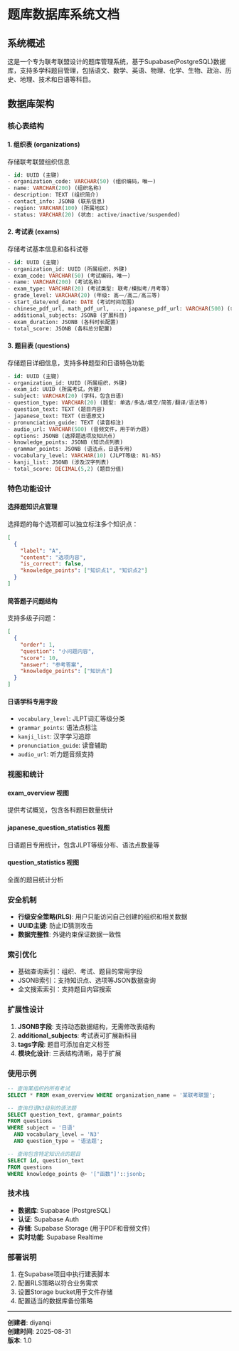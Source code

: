 # 题库数据库系统文档

## 系统概述

这是一个专为联考联盟设计的题库管理系统，基于Supabase(PostgreSQL)数据库，支持多学科题目管理，包括语文、数学、英语、物理、化学、生物、政治、历史、地理、技术和日语等科目。

## 数据库架构

### 核心表结构

#### 1. 组织表 (organizations)
存储联考联盟组织信息
```sql
- id: UUID (主键)
- organization_code: VARCHAR(50) (组织编码，唯一)
- name: VARCHAR(200) (组织名称)
- description: TEXT (组织简介)
- contact_info: JSONB (联系信息)
- region: VARCHAR(100) (所属地区)
- status: VARCHAR(20) (状态: active/inactive/suspended)
```

#### 2. 考试表 (exams)
存储考试基本信息和各科试卷
```sql
- id: UUID (主键)
- organization_id: UUID (所属组织，外键)
- exam_code: VARCHAR(50) (考试编码，唯一)
- name: VARCHAR(200) (考试名称)
- exam_type: VARCHAR(20) (考试类型: 联考/模拟考/月考等)
- grade_level: VARCHAR(20) (年级: 高一/高二/高三等)
- start_date/end_date: DATE (考试时间范围)
- chinese_pdf_url, math_pdf_url, ..., japanese_pdf_url: VARCHAR(500) (各科试卷PDF)
- additional_subjects: JSONB (扩展科目)
- exam_duration: JSONB (各科时长配置)
- total_score: JSONB (各科总分配置)
```

#### 3. 题目表 (questions)
存储题目详细信息，支持多种题型和日语特色功能
```sql
- id: UUID (主键)
- organization_id: UUID (所属组织，外键)
- exam_id: UUID (所属考试，外键)
- subject: VARCHAR(20) (学科，包含日语)
- question_type: VARCHAR(20) (题型: 单选/多选/填空/简答/翻译/语法等)
- question_text: TEXT (题目内容)
- japanese_text: TEXT (日语原文)
- pronunciation_guide: TEXT (读音标注)
- audio_url: VARCHAR(500) (音频文件，用于听力题)
- options: JSONB (选择题选项及知识点)
- knowledge_points: JSONB (知识点列表)
- grammar_points: JSONB (语法点，日语专用)
- vocabulary_level: VARCHAR(10) (JLPT等级: N1-N5)
- kanji_list: JSONB (涉及汉字列表)
- total_score: DECIMAL(5,2) (题目分值)
```

### 特色功能设计

#### 选择题知识点管理
选择题的每个选项都可以独立标注多个知识点：
```json
[
  {
    "label": "A",
    "content": "选项内容",
    "is_correct": false,
    "knowledge_points": ["知识点1", "知识点2"]
  }
]
```

#### 简答题子问题结构
支持多级子问题：
```json
[
  {
    "order": 1,
    "question": "小问题内容",
    "score": 10,
    "answer": "参考答案",
    "knowledge_points": ["知识点"]
  }
]
```

#### 日语学科专用字段
- `vocabulary_level`: JLPT词汇等级分类
- `grammar_points`: 语法点标注
- `kanji_list`: 汉字学习追踪
- `pronunciation_guide`: 读音辅助
- `audio_url`: 听力题音频支持

### 视图和统计

#### exam_overview 视图
提供考试概览，包含各科题目数量统计

#### japanese_question_statistics 视图
日语题目专用统计，包含JLPT等级分布、语法点数量等

#### question_statistics 视图
全面的题目统计分析

### 安全机制

- **行级安全策略(RLS)**: 用户只能访问自己创建的组织和相关数据
- **UUID主键**: 防止ID猜测攻击
- **数据完整性**: 外键约束保证数据一致性

### 索引优化

- 基础查询索引：组织、考试、题目的常用字段
- JSONB索引：支持知识点、选项等JSON数据查询
- 全文搜索索引：支持题目内容搜索

### 扩展性设计

1. **JSONB字段**: 支持动态数据结构，无需修改表结构
2. **additional_subjects**: 考试表可扩展新科目
3. **tags字段**: 题目可添加自定义标签
4. **模块化设计**: 三表结构清晰，易于扩展

### 使用示例

```sql
-- 查询某组织的所有考试
SELECT * FROM exam_overview WHERE organization_name = '某联考联盟';

-- 查询日语N3级别的语法题
SELECT question_text, grammar_points 
FROM questions 
WHERE subject = '日语' 
  AND vocabulary_level = 'N3' 
  AND question_type = '语法题';

-- 查询包含特定知识点的题目
SELECT id, question_text 
FROM questions 
WHERE knowledge_points @> '["函数"]'::jsonb;
```

### 技术栈

- **数据库**: Supabase (PostgreSQL)
- **认证**: Supabase Auth
- **存储**: Supabase Storage (用于PDF和音频文件)
- **实时功能**: Supabase Realtime

### 部署说明

1. 在Supabase项目中执行建表脚本
2. 配置RLS策略以符合业务需求
3. 设置Storage bucket用于文件存储
4. 配置适当的数据库备份策略

---

**创建者**: diyanqi  
**创建时间**: 2025-08-31  
**版本**: 1.0